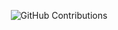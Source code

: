 <div align="center">

  ![GitHub Contributions](https://github-readme-stats.vercel.app/api?username=gyubin&show_icons=true&title_color=fff&icon_color=79ff97&text_color=9f9f9f&bg_color=151515)

</div>
